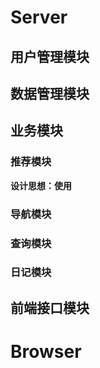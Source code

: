 # Server
## 用户管理模块

## 数据管理模块

## 业务模块
### 推荐模块
**设计思想：使用**
### 导航模块
### 查询模块
### 日记模块

## 前端接口模块
# Browser
